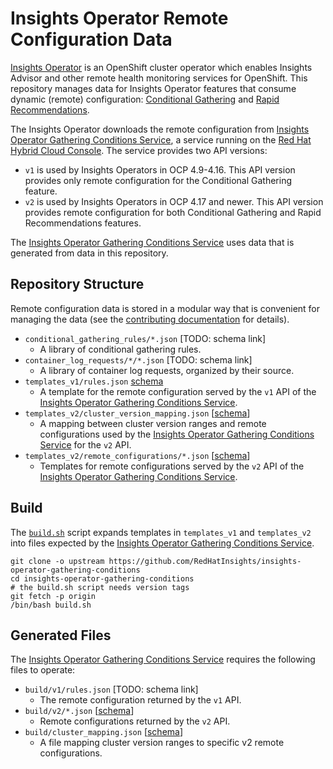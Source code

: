 # Insights Operator Remote Configuration Data

[Insights Operator](https://github.com/openshift/insights-operator) is an
OpenShift cluster operator which enables Insights Advisor and other remote
health monitoring services for OpenShift. This repository manages data for
Insights Operator features that consume dynamic (remote) configuration:
[Conditional Gathering](https://github.com/openshift/insights-operator/blob/master/docs/conditional-gatherer/README.md)
and [Rapid Recommendations](https://github.com/openshift/enhancements/blob/master/enhancements/insights/rapid-recommendations.md).

The Insights Operator downloads the remote configuration from
[Insights Operator Gathering Conditions Service](https://github.com/redhatinsights/insights-operator-gathering-conditions-service),
a service running on the [Red Hat Hybrid Cloud Console](https://developers.redhat.com/api-catalog/api/gathering).
The service provides two API versions:

* `v1` is used by Insights Operators in OCP 4.9-4.16. This API version provides
  only remote configuration for the Conditional Gathering feature.
* `v2` is used by Insights Operators in OCP 4.17 and newer. This API version
  provides remote configuration for both Conditional Gathering and Rapid
  Recommendations features.

The [Insights Operator Gathering Conditions Service](https://github.com/redhatinsights/insights-operator-gathering-conditions-service)
uses data that is generated from data in this repository.


## Repository Structure

Remote configuration data is stored in a modular way that is convenient for
managing the data (see the [contributing documentation](CONTRIBUTING.md) for
details).

* `conditional_gathering_rules/*.json`
  [TODO: schema link]
  * A library of conditional gathering rules.
* `container_log_requests/*/*.json`
  [TODO: schema link]
  * A library of container log requests, organized by their source.
* `templates_v1/rules.json`
  [schema](https://github.com/RedHatInsights/insights-operator-gathering-conditions/blob/main/schemas/remote_configuration_v1_template.schema.json)
  * A template for the remote configuration served by the `v1` API of the
    [Insights Operator Gathering Conditions Service](https://github.com/redhatinsights/insights-operator-gathering-conditions-service).
* `templates_v2/cluster_version_mapping.json`
  [[schema](https://github.com/RedHatInsights/insights-operator-gathering-conditions/blob/main/schemas/cluster_version_mapping.schema.json)]
  * A mapping between cluster version ranges and remote configurations used by the
    [Insights Operator Gathering Conditions Service](https://github.com/redhatinsights/insights-operator-gathering-conditions-service)
    for the `v2` API.
* `templates_v2/remote_configurations/*.json`
  [[schema](https://github.com/RedHatInsights/insights-operator-gathering-conditions/blob/main/schemas/remote_configuration_v2_template.schema.json)]
  * Templates for remote configurations served by the `v2` API of the
    [Insights Operator Gathering Conditions Service](https://github.com/redhatinsights/insights-operator-gathering-conditions-service).


## Build

The [`build.sh`](./build.sh) script expands templates in `templates_v1` and `templates_v2`
into files expected by the
[Insights Operator Gathering Conditions Service](https://github.com/redhatinsights/insights-operator-gathering-conditions-service).

```shell script
git clone -o upstream https://github.com/RedHatInsights/insights-operator-gathering-conditions
cd insights-operator-gathering-conditions
# the build.sh script needs version tags
git fetch -p origin
/bin/bash build.sh
```


## Generated Files

The [Insights Operator Gathering Conditions Service](https://github.com/redhatinsights/insights-operator-gathering-conditions-service)
requires the following files to operate:

* `build/v1/rules.json`
  [TODO: schema link]
  * The remote configuration returned by the `v1` API.
* `build/v2/*.json`
  [[schema](https://github.com/RedHatInsights/insights-operator-gathering-conditions/blob/main/schemas/remote_configuration_v2_template.schema.json)]
  * Remote configurations returned by the `v2` API.
* `build/cluster_mapping.json`
  [[schema](https://github.com/RedHatInsights/insights-operator-gathering-conditions/blob/main/schemas/cluster_version_mapping.schema.json)]
  * A file mapping cluster version ranges to specific v2 remote configurations.
